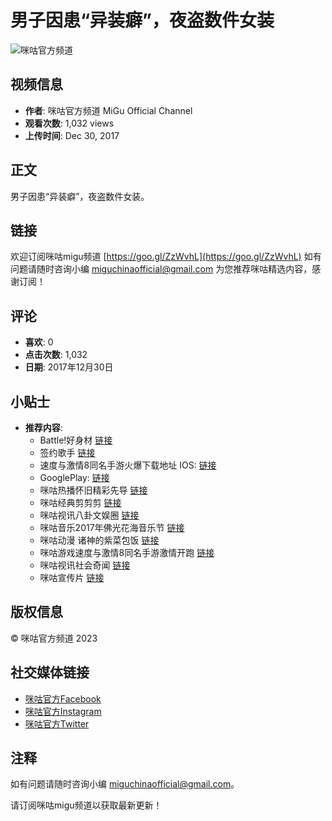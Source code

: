 # 男子因患“异装癖”，夜盗数件女装

![咪咕官方频道](https://i.ytimg.com/an/_GOBhrExflJNWZYPnT1htQ/featured_channel.jpg?v=57f85715)

## 视频信息
- **作者**: 咪咕官方频道 MiGu Official Channel
- **观看次数**: 1,032 views
- **上传时间**: Dec 30, 2017

## 正文
男子因患“异装癖”，夜盗数件女装。

## 链接
欢迎订阅咪咕migu频道 [https://goo.gl/ZzWvhL](https://goo.gl/ZzWvhL) 如有问题请随时咨询小编 miguchinaofficial@gmail.com 为您推荐咪咕精选内容，感谢订阅！

## 评论
- **喜欢**: 0
- **点击次数**: 1,032
- **日期**: 2017年12月30日

## 小贴士
- **推荐内容**:
  - Battle!好身材 [链接](https://goo.gl/kcmqRw)
  - 签约歌手 [链接](https://goo.gl/4MHZcL)
  - 速度与激情8同名手游火爆下载地址 IOS: [链接](https://goo.gl/MTqDQY)
  - GooglePlay: [链接](https://goo.gl/brWvJ3)
  - 咪咕热播怀旧精彩先导 [链接](https://goo.gl/RPRA3g)
  - 咪咕经典剪剪剪 [链接](https://goo.gl/uQmF1v)
  - 咪咕视讯八卦文娱圈 [链接](https://goo.gl/iWfgJa)
  - 咪咕音乐2017年佛光花海音乐节 [链接](https://goo.gl/Idrk6b)
  - 咪咕动漫 诸神的紫菜包饭 [链接](https://goo.gl/86FEOp)
  - 咪咕游戏速度与激情8同名手游激情开跑 [链接](https://goo.gl/JhZZVP)
  - 咪咕视讯社会奇闻 [链接](https://goo.gl/sNuHNR)
  - 咪咕宣传片 [链接](https://goo.gl/u6o77q)

## 版权信息
© 咪咕官方频道 2023

## 社交媒体链接
- [咪咕官方Facebook](https://www.facebook.com/migufunhouse)
- [咪咕官方Instagram](https://www.instagram.com/migu_official_2021/)
- [咪咕官方Twitter](https://twitter.com/Migu_Official)

## 注释
如有问题请随时咨询小编 miguchinaofficial@gmail.com。

请订阅咪咕migu频道以获取最新更新！